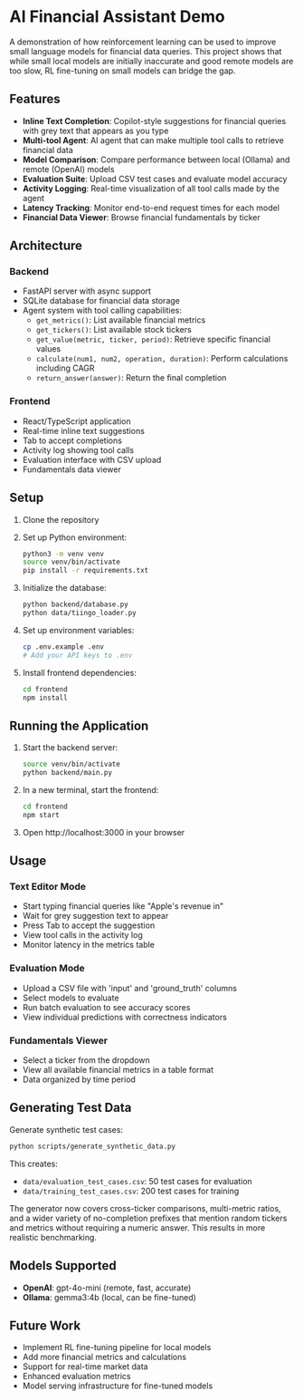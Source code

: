 # AI Financial Assistant Demo

A demonstration of how reinforcement learning can be used to improve small language models for financial data queries. This project shows that while small local models are initially inaccurate and good remote models are too slow, RL fine-tuning on small models can bridge the gap.

## Features

- **Inline Text Completion**: Copilot-style suggestions for financial queries with grey text that appears as you type
- **Multi-tool Agent**: AI agent that can make multiple tool calls to retrieve financial data
- **Model Comparison**: Compare performance between local (Ollama) and remote (OpenAI) models
- **Evaluation Suite**: Upload CSV test cases and evaluate model accuracy
- **Activity Logging**: Real-time visualization of all tool calls made by the agent
- **Latency Tracking**: Monitor end-to-end request times for each model
- **Financial Data Viewer**: Browse financial fundamentals by ticker

## Architecture

### Backend
- FastAPI server with async support
- SQLite database for financial data storage
- Agent system with tool calling capabilities:
  - `get_metrics()`: List available financial metrics
  - `get_tickers()`: List available stock tickers
  - `get_value(metric, ticker, period)`: Retrieve specific financial values
  - `calculate(num1, num2, operation, duration)`: Perform calculations including CAGR
  - `return_answer(answer)`: Return the final completion

### Frontend
- React/TypeScript application
- Real-time inline text suggestions
- Tab to accept completions
- Activity log showing tool calls
- Evaluation interface with CSV upload
- Fundamentals data viewer

## Setup

1. Clone the repository
2. Set up Python environment:
   ```bash
   python3 -m venv venv
   source venv/bin/activate
   pip install -r requirements.txt
   ```

3. Initialize the database:
   ```bash
   python backend/database.py
   python data/tiingo_loader.py
   ```

4. Set up environment variables:
   ```bash
   cp .env.example .env
   # Add your API keys to .env
   ```

5. Install frontend dependencies:
   ```bash
   cd frontend
   npm install
   ```

## Running the Application

1. Start the backend server:
   ```bash
   source venv/bin/activate
   python backend/main.py
   ```

2. In a new terminal, start the frontend:
   ```bash
   cd frontend
   npm start
   ```

3. Open http://localhost:3000 in your browser

## Usage

### Text Editor Mode
- Start typing financial queries like "Apple's revenue in"
- Wait for grey suggestion text to appear
- Press Tab to accept the suggestion
- View tool calls in the activity log
- Monitor latency in the metrics table

### Evaluation Mode
- Upload a CSV file with 'input' and 'ground_truth' columns
- Select models to evaluate
- Run batch evaluation to see accuracy scores
- View individual predictions with correctness indicators

### Fundamentals Viewer
- Select a ticker from the dropdown
- View all available financial metrics in a table format
- Data organized by time period

## Generating Test Data

Generate synthetic test cases:
```bash
python scripts/generate_synthetic_data.py
```
This creates:
- `data/evaluation_test_cases.csv`: 50 test cases for evaluation
- `data/training_test_cases.csv`: 200 test cases for training

The generator now covers cross-ticker comparisons, multi-metric ratios, and a
wider variety of no-completion prefixes that mention random tickers and metrics
without requiring a numeric answer. This results in more realistic benchmarking.

## Models Supported

- **OpenAI**: gpt-4o-mini (remote, fast, accurate)
- **Ollama**: gemma3:4b (local, can be fine-tuned)

## Future Work

- Implement RL fine-tuning pipeline for local models
- Add more financial metrics and calculations
- Support for real-time market data
- Enhanced evaluation metrics
- Model serving infrastructure for fine-tuned models
